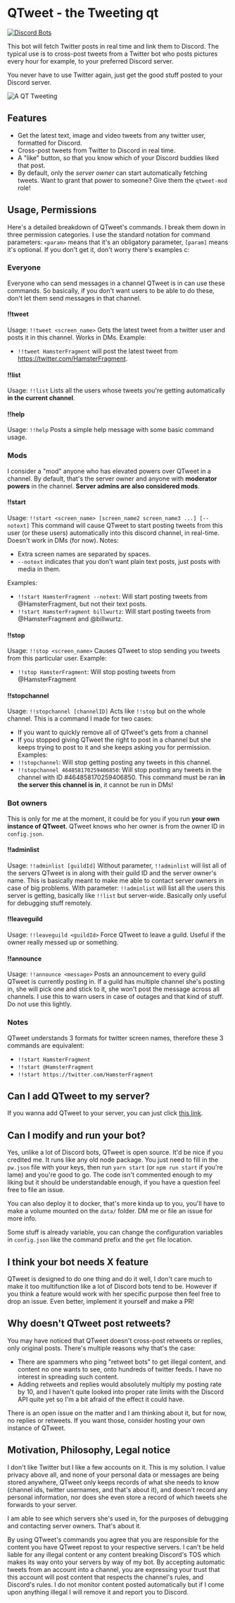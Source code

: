 # QTweet - the Tweeting qt

[![Discord Bots](https://discordbots.org/api/widget/433615162394804224.svg)](https://discordbots.org/bot/433615162394804224)

This bot will fetch Twitter posts in real time and link them to Discord. The typical use is to cross-post tweets from a Twitter bot who posts pictures every hour for example, to your preferred Discord
server.

You never have to use Twitter again, just get the good stuff posted to your Discord server.

![A QT Tweeting](https://raw.githubusercontent.com/atomheartother/QTweet/master/img/example.jpg)

## Features

- Get the latest text, image and video tweets from any twitter user, formatted for Discord.
- Cross-post tweets from Twitter to Discord in real time.
- A "like" button, so that you know which of your Discord buddies liked that post.
- By default, only the _server owner_ can start automatically fetching tweets. Want to grant that power to someone? Give them the `qtweet-mod` role!

## Usage, Permissions
Here's a detailed breakdown of QTweet's commands. I break them down in three permission categories. I use the standard notation for command parameters: `<param>` means that it's an obligatory parameter, `[param]` means it's optional. If you don't get it, don't worry there's examples c:

### Everyone
Everyone who can send messages in a channel QTweet is in can use these commands. So basically, if you don't want users to be able to do these, don't let them send messages in that channel.

#### !!tweet
Usage: `!!tweet <screen_name>`
Gets the latest tweet from a twitter user and posts it in this channel. Works in DMs.
Example:
- `!!tweet HamsterFragment` will post the latest tweet from https://twitter.com/HamsterFragment.

#### !!list
Usage: `!!list`
Lists all the users whose tweets you're getting automatically **in the current channel**.

#### !!help
Usage: `!!help`
Posts a simple help message with some basic command usage.

### Mods
I consider a "mod" anyone who has elevated powers over QTweet in a channel. By default, that's the server owner and anyone with **moderator powers** in the channel. **Server admins are also considered mods**.

#### !!start
Usage: `!!start <screen_name> [screen_name2 screen_name3 ...] [--notext]`
This command will cause QTweet to start posting tweets from this user (or these users) automatically into this discord channel, in real-time. Doesn't work in DMs (for now).
Notes:
- Extra screen names are separated by spaces.
- `--notext` indicates that you don't want plain text posts, just posts with media in them.

Examples:
- `!!start HamsterFragment --notext`: Will start posting tweets from @HamsterFragment, but not their text posts.
- `!!start HamsterFragment billwurtz`: Will start posting tweets from @HamsterFragment and @billwurtz.

#### !!stop
Usage: `!!stop <screen_name>`
Causes QTweet to stop sending you tweets from this particular user.
Example:
- `!!stop HamsterFragment`: Will stop posting tweets from @HamsterFragment

#### !!stopchannel
Usage: `!!stopchannel [channelID]`
Acts like `!!stop` but on the whole channel. This is a command I made for two cases:
- If you want to quickly remove all of QTweet's gets from a channel
- If you stopped giving QTweet the right to post in a channel but she keeps trying to post to it and she keeps asking you for permission.
Examples:
- `!!stopchannel`: Will stop getting posting any tweets in this channel.
- `!!stopchannel 464858170259406850`: Will stop posting any tweets in the channel with ID #464858170259406850. This command must be ran **in the server this channel is in**, it cannot be run in DMs!

### Bot owners
This is only for me at the moment, it could be for you if you run **your own instance of QTweet**. QTweet knows who her owner is from the owner ID in `config.json`.

#### !!adminlist
Usage: `!!adminlist [guildId]`
Without parameter, `!!adminlist` will list all of the servers QTweet is in along with their guild ID and the server owner's name. This is basically meant to make me able to contact server owners in case of big problems.
With parameter: `!!adminlist` will list all the users this server is getting, basically like `!!list` but server-wide. Basically only useful for debugging stuff remotely.

#### !!leaveguild
Usage: `!!leaveguild <guildId>`
Force QTweet to leave a guild. Useful if the owner really messed up or something.

#### !!announce
Usage: `!!announce <message>`
Posts an announcement to every guild QTweet is currently posting in. If a guild has multiple channel she's posting in, she will pick one and stick to it, she won't post the message across all channels. I use this to warn users in case of outages and that kind of stuff. Do not use this lightly.

### Notes
QTweet understands 3 formats for twitter screen names, therefore these 3 commands are equivalent:
- `!!start HamsterFragment`
- `!!start @HamsterFragment`
- `!!start https://twitter.com/HamsterFragment`

## Can I add QTweet to my server?

If you wanna add QTweet to your server, you can just click [this link](https://discordapp.com/oauth2/authorize?client_id=433615162394804224&scope=bot&permissions=18496).

## Can I modify and run your bot?

Yes, unlike a lot of Discord bots, QTweet is open source. It'd be nice if you credited me. It runs like any old node package. You just need to fill in the `pw.json` file with your keys, then run `yarn start` (or `npm run start` if you're lame) and you're good to go. The code isn't commented enough to my liking but it should be understandable enough, if you have a question feel free to file an issue.

You can also deploy it to docker, that's more kinda up to you, you'll have to make a volume mounted on the `data/` folder. DM me or file an issue for more info.

Some stuff is already variable, you can change the configuration variables in `config.json` like the command prefix and the `get` file location.

## I think your bot needs X feature

QTweet is designed to do one thing and do it well, I don't care much to make it too multifunction like a lot of Discord bots tend to be. However if you think a feature would work with her specific purpose then feel free to drop an issue. Even better, implement it yourself and make a PR!

## Why doesn't QTweet post retweets?

You may have noticed that QTweet doesn't cross-post retweets or replies, only original posts. There's multiple reasons why that's the case:

- There are spammers who ping "retweet bots" to get illegal content, and content no one wants to see, onto hundreds of twitter feeds. I have no interest in spreading such content.
- Adding retweets and replies would absolutely multiply my posting rate by 10, and I haven't quite looked into proper rate limits with the Discord API quite yet so I'm a bit afraid of the effect it could have.

There is an open issue on the matter and I am thinking about it, but for now, no replies or retweets. If you want those, consider hosting your own instance of QTweet.

## Motivation, Philosophy, Legal notice

I don't like Twitter but I like a few accounts on it. This is my solution. I value privacy above all, and none of your personal data or messages are being stored anywhere, QTweet only keeps records of what she needs to know (channel ids, twitter usernames, and that's about it), and doesn't record any personal information, nor does she even store a record of which tweets she forwards to your server.

I am able to see which servers she's used in, for the purposes of debugging and contacting server owners. That's about it.

By using QTweet's commands you agree that you are responsible for the content you have QTweet repost to your respective servers. I can't be held liable for any illegal content or any content breaking Discord's TOS which makes its way onto your servers by way of my bot. By accepting automatic tweets from an account into a channel, you are expressing your trust that this account will post content that respects the channel's rules, and Discord's rules. I do not monitor content posted automatically but if I come upon anything illegal I will remove it and report you to Discord.
